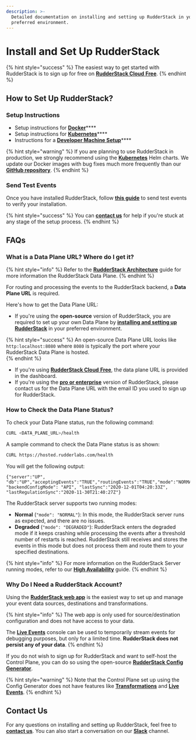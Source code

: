 ```yaml
---
description: >-
  Detailed documentation on installing and setting up RudderStack in your
  preferred environment.
---
```


# Install and Set Up RudderStack

{% hint style="success" %}
The easiest way to get started with RudderStack is to sign up for free on [**RudderStack Cloud** **Free**](https://app.rudderlabs.com/signup?type=freetrial).
{% endhint %}

## How to Set Up RudderStack?

### Setup Instructions

* Setup instructions for [**Docker**](docker.md)\*\*\*\*
* Setup instructions for [**Kubernetes**](kubernetes.md)\*\*\*\*
* Instructions for a [**Developer Machine Setup**](developer-machine-setup.md)\*\*\*\*

{% hint style="warning" %}
If you are planning to use RudderStack in production, we strongly recommend using the [**Kubernetes**](kubernetes.md) Helm charts. We update our Docker images with bug fixes much more frequently than our [**GitHub repository**](https://github.com/rudderlabs/rudder-server).
{% endhint %}

### Send Test Events

Once you have installed RudderStack, follow [**this guide**](sending-test-events.md) to send test events to verify your installation.

{% hint style="success" %}
You can [**contact us**](https://resources.rudderstack.com/join-rudderstack-slack) for help if you're stuck at any stage of the setup process.
{% endhint %}

## FAQs

### What is a Data Plane URL? Where do I get it?

{% hint style="info" %}
Refer to the [**RudderStack Architecture**](../rudderstack-architecture.md) guide for more information the RudderStack Data Plane.
{% endhint %}

For routing and processing the events to the RudderStack backend, a **Data Plane URL** is required. 

Here's how to get the Data Plane URL:

* If you're using the **open-source** version of RudderStack, you are required to set up your own Data Plane by [**installing and setting up RudderStack**](./) in your preferred environment. 

{% hint style="success" %}
An open-source Data Plane URL looks like `http:localhost:8080` where `8080` is typically the port where your RudderStack Data Plane is hosted.  
{% endhint %}

* If you're using [**RudderStack Cloud** **Free**](https://app.rudderlabs.com/signup?type=freetrial), the data plane URL is provided in the dashboard. 
* If you're using the [**pro or enterprise**](https://rudderstack.com/pricing) version of RudderStack, please contact us for the Data Plane URL with the email ID you used to sign up for RudderStack.

### How to Check the Data Plane Status?

To check your Data Plane status, run the following command:

```bash
CURL <DATA_PLANE_URL>/health
```

A sample command to check the Data Plane status is as shown:

```bash
CURL https://hosted.rudderlabs.com/health
```

You will get the following output:

```text
{"server":"UP", "db":"UP","acceptingEvents":"TRUE","routingEvents":"TRUE","mode":"NORMAL","goroutines":"15364", "backendConfigMode": "API", "lastSync":"2020-12-01T04:20:33Z", "lastRegulationSync":"2020-11-30T21:40:27Z"}
```

The RudderStack server supports two running modes:

* **Normal** \(`"mode": "NORMAL"`\): In this mode, the RudderStack server runs as expected, and there are no issues. 
* **Degraded** \(`"mode": "DEGRADED"`\): RudderStack enters the degraded mode if it keeps crashing while processing the events after a threshold number of restarts is reached. RudderStack still receives and stores the events in this mode but does not process them and route them to your specified destinations.

{% hint style="info" %}
For more information on the RudderStack Server running modes, refer to our [**High Availability**](../../user-guides/administrators-guide/high-availability.md) guide.
{% endhint %}

### Why Do I Need a RudderStack Account?

Using the [**RudderStack web app**](https://app.rudderstack.com/) is the easiest way to set up and manage your event data sources, destinations and transformations.

{% hint style="info" %}
The web app is only used for source/destination configuration and does not have access to your data.   
  
The [**Live Events**](../live-events.md) console can be used to temporarily stream events for debugging purposes, but only for a limited time. **RudderStack does not persist any of your data**.
{% endhint %}

If you do not wish to sign up for RudderStack and want to self-host the Control Plane, you can do so using the open-source [**RudderStack Config Generator**](../../user-guides/how-to-guides/rudderstack-config-generator.md). 

{% hint style="warning" %}
Note that the Control Plane set up using the Config Generator does not have features like [**Transformations**](../../adding-a-new-user-transformation-in-rudderstack/) and [**Live Events**](../live-events.md).
{% endhint %}

## Contact Us

For any questions on installing and setting up RudderStack, feel free to [**contact us**](mailto:%20docs@rudderstack.com). You can also start a conversation on our [**Slack**](https://resources.rudderstack.com/join-rudderstack-slack) channel.

